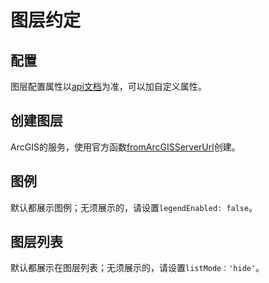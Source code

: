 # 图层约定

## 配置

图层配置属性以[api文档](https://developers.arcgis.com/javascript/latest/api-reference/esri-layers-Layer.html)为准，可以加自定义属性。

## 创建图层

ArcGIS的服务，使用官方函数[fromArcGISServerUrl](https://developers.arcgis.com/javascript/latest/api-reference/esri-layers-Layer.html#fromArcGISServerUrl)创建。

## 图例

默认都展示图例；无须展示的，请设置`legendEnabled: false`。

## 图层列表

默认都展示在图层列表；无须展示的，请设置`listMode：'hide'`。